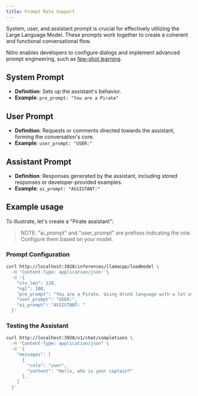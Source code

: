 ```yaml
---
title: Prompt Role Support
---
```


System, user, and assistant prompt is crucial for effectively utilizing the Large Language Model. These prompts work together to create a coherent and functional conversational flow.

Nitro enables developers to configure dialogs and implement advanced prompt engineering, such as [few-shot learning](https://arxiv.org/abs/2005.14165).

## System Prompt
- **Definition**: Sets up the assistant's behavior.
- **Example**: `pre_prompt: "You are a Pirate"`

## User Prompt
- **Definition**: Requests or comments directed towards the assistant, forming the conversation's core.
- **Example**: `user_prompt: "USER:"`

## Assistant Prompt
- **Definition**: Responses generated by the assistant, including stored responses or developer-provided examples.
- **Example**: `ai_prompt: "ASSISTANT:"`

## Example usage

To illustrate, let's create a "Pirate assistant":

> NOTE: "ai_prompt" and "user_prompt" are prefixes indicating the role. Configure them based on your model.

### Prompt Configuration

```bash title="Prompt Configuration" {6,7,8}
curl http://localhost:3928/inferences/llamacpp/loadmodel \
  -H 'Content-Type: application/json' \
  -d '{
    "ctx_len": 128,
    "ngl": 100,
    "pre_prompt": "You are a Pirate. Using drunk language with a lot of Arr...",
    "user_prompt": "USER:",
    "ai_prompt": "ASSISTANT: "
  }'
```

### Testing the Assistant

```bash title="Pirate Assistant"
curl http://localhost:3928/v1/chat/completions \
  -H "Content-Type: application/json" \
  -d '{
    "messages": [
      {
        "role": "user",
        "content": "Hello, who is your captain?"
      },
    ]
  }'
```



